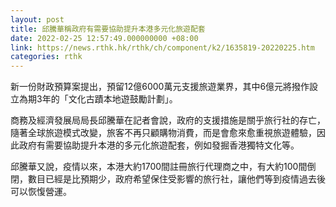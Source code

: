 ```yaml
---
layout: post
title: 邱騰華稱政府有需要協助提升本港多元化旅遊配套
date: 2022-02-25 12:57:49.000000000 +08:00
link: https://news.rthk.hk/rthk/ch/component/k2/1635819-20220225.htm
categories: rthk
---
```


新一份財政預算案提出，預留12億6000萬元支援旅遊業界，其中6億元將撥作設立為期3年的「文化古蹟本地遊鼓勵計劃」。

商務及經濟發展局局長邱騰華在記者會說，政府的支援措施是關乎旅行社的存亡，隨著全球旅遊模式改變，旅客不再只顧購物消費，而是會愈來愈重視旅遊體驗，因此政府有需要協助提升本港的多元化旅遊配套，例如發掘香港獨特文化等。

邱騰華又說，疫情以來，本港大約1700間註冊旅行代理商之中，有大約100間倒閉，數目已經是比預期少，政府希望保住受影響的旅行社，讓他們等到疫情過去後可以恢愎營運。

